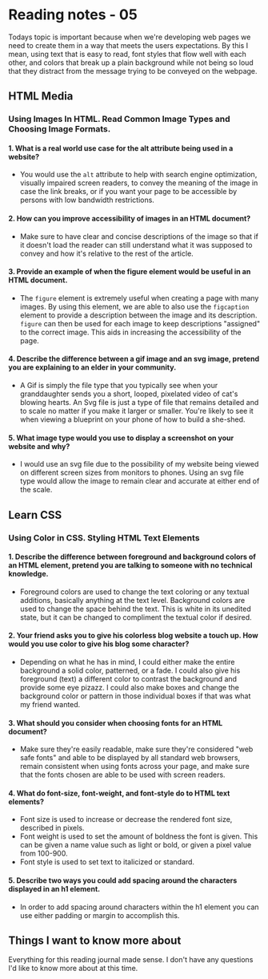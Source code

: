 # Reading notes - 05

Todays topic is important because when we're developing web pages we need to create them in a way that meets the users expectations. By this I mean, using text that is easy to read, font styles that flow well with each other, and colors that break up a plain background while not being so loud that they distract from the message trying to be conveyed on the webpage.

## HTML Media

### Using Images In HTML. Read Common Image Types and Choosing Image Formats.

#### 1. What is a real world use case for the alt attribute being used in a website?

- You would use the `alt` attribute to help with search engine optimization, visually impaired screen readers, to convey the meaning of the image in case the link breaks, or if you want your page to be accessible by persons with low bandwidth restrictions.

#### 2. How can you improve accessibility of images in an HTML document?

- Make sure to have clear and concise descriptions of the image so that if it doesn't load the reader can still understand what it was supposed to convey and how it's relative to the rest of the article.

#### 3. Provide an example of when the figure element would be useful in an HTML document.

- The `figure` element is extremely useful when creating a page with many images. By using this element, we are able to also use the `figcaption` element to provide a description between the image and its description. `figure` can then be used for each image to keep descriptions "assigned" to the correct image. This aids in increasing the accessibility of the page.

#### 4. Describe the difference between a gif image and an svg image, pretend you are explaining to an elder in your community.

- A Gif is simply the file type that you typically see when your granddaughter sends you a short, looped, pixelated video of cat's blowing hearts. An Svg file is just a type of file that remains detailed and to scale no matter if you make it larger or smaller. You're likely to see it when viewing a blueprint on your phone of how to build a she-shed.

#### 5. What image type would you use to display a screenshot on your website and why?

- I would use an svg file due to the possibility of my website being viewed on different screen sizes from monitors to phones. Using an svg file type would allow the image to remain clear and accurate at either end of the scale.

## Learn CSS

### Using Color in CSS. Styling HTML Text Elements

#### 1. Describe the difference between foreground and background colors of an HTML element, pretend you are talking to someone with no technical knowledge.

- Foreground colors are used to change the text coloring or any textual additions, basically anything at the text level. Background colors are used to change the space behind the text. This is white in its unedited state, but it can be changed to compliment the textual color if desired.

#### 2. Your friend asks you to give his colorless blog website a touch up. How would you use color to give his blog some character?

- Depending on what he has in mind, I could either make the entire background a solid color, patterned, or a fade. I could also give his foreground (text) a different color to contrast the background and provide some eye pizazz. I could also make boxes and change the background color or pattern in those individual boxes if that was what my friend wanted.

#### 3. What should you consider when choosing fonts for an HTML document?

- Make sure they're easily readable, make sure they're considered "web safe fonts" and able to be displayed by all standard web browsers, remain consistent when using fonts across your page, and make sure that the fonts chosen are able to be used with screen readers.

#### 4. What do font-size, font-weight, and font-style do to HTML text elements?

- Font size is used to increase or decrease the rendered font size, described in pixels.
- Font weight is used to set the amount of boldness the font is given. This can be given a name value such as light or bold, or given a pixel value from 100-900.
- Font style is used to set text to italicized or standard.

#### 5. Describe two ways you could add spacing around the characters displayed in an h1 element.

- In order to add spacing around characters within the h1 element you can use either padding or margin to accomplish this.

## Things I want to know more about

Everything for this reading journal made sense. I don't have any questions I'd like to know more about at this time. 
